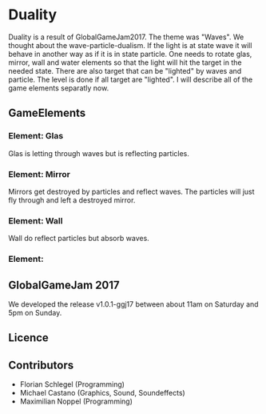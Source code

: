 # Duality
Duality is a result of GlobalGameJam2017. The theme was "Waves". We thought about the wave-particle-dualism. If the light is at state wave it will behave in another way as if it is in state particle. One needs to rotate glas, mirror, wall and water elements so that the light will hit the target in the needed state. There are also target that can be "lighted" by waves and particle. The level is done if all target are "lighted". I will describe all of the game elements separatly now.

## GameElements
### Element: Glas
Glas is letting through waves but is reflecting particles.

### Element: Mirror
Mirrors get destroyed by particles and reflect waves. The particles will just fly through and left a destroyed mirror.

### Element: Wall
Wall do reflect particles but absorb waves.

### Element: 


## GlobalGameJam 2017
We developed the release v1.0.1-ggj17 between about 11am on Saturday and 5pm on Sunday. 

## Licence


## Contributors
+ Florian Schlegel (Programming)
+ Michael Castano (Graphics, Sound, Soundeffects)
+ Maximilian Noppel (Programming)
